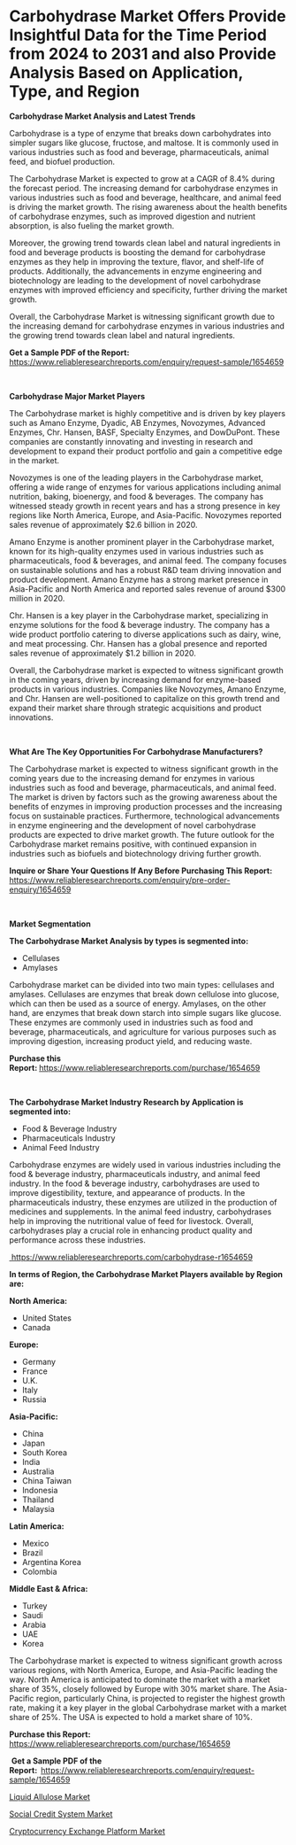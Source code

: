 <p><h1>Carbohydrase Market Offers Provide Insightful Data for the Time Period from 2024 to 2031 and also Provide Analysis Based on Application, Type, and Region</h1></p><p><strong>Carbohydrase Market Analysis and Latest Trends</strong></p>
<p><p>Carbohydrase is a type of enzyme that breaks down carbohydrates into simpler sugars like glucose, fructose, and maltose. It is commonly used in various industries such as food and beverage, pharmaceuticals, animal feed, and biofuel production.</p><p>The Carbohydrase Market is expected to grow at a CAGR of 8.4% during the forecast period. The increasing demand for carbohydrase enzymes in various industries such as food and beverage, healthcare, and animal feed is driving the market growth. The rising awareness about the health benefits of carbohydrase enzymes, such as improved digestion and nutrient absorption, is also fueling the market growth.</p><p>Moreover, the growing trend towards clean label and natural ingredients in food and beverage products is boosting the demand for carbohydrase enzymes as they help in improving the texture, flavor, and shelf-life of products. Additionally, the advancements in enzyme engineering and biotechnology are leading to the development of novel carbohydrase enzymes with improved efficiency and specificity, further driving the market growth.</p><p>Overall, the Carbohydrase Market is witnessing significant growth due to the increasing demand for carbohydrase enzymes in various industries and the growing trend towards clean label and natural ingredients.</p></p>
<p><strong>Get a Sample PDF of the Report:&nbsp;</strong> <a href="https://www.reliableresearchreports.com/enquiry/request-sample/1654659">https://www.reliableresearchreports.com/enquiry/request-sample/1654659</a></p>
<p>&nbsp;</p>
<p><strong>Carbohydrase Major Market Players</strong></p>
<p><p>The Carbohydrase market is highly competitive and is driven by key players such as Amano Enzyme, Dyadic, AB Enzymes, Novozymes, Advanced Enzymes, Chr. Hansen, BASF, Specialty Enzymes, and DowDuPont. These companies are constantly innovating and investing in research and development to expand their product portfolio and gain a competitive edge in the market.</p><p>Novozymes is one of the leading players in the Carbohydrase market, offering a wide range of enzymes for various applications including animal nutrition, baking, bioenergy, and food & beverages. The company has witnessed steady growth in recent years and has a strong presence in key regions like North America, Europe, and Asia-Pacific. Novozymes reported sales revenue of approximately $2.6 billion in 2020.</p><p>Amano Enzyme is another prominent player in the Carbohydrase market, known for its high-quality enzymes used in various industries such as pharmaceuticals, food & beverages, and animal feed. The company focuses on sustainable solutions and has a robust R&D team driving innovation and product development. Amano Enzyme has a strong market presence in Asia-Pacific and North America and reported sales revenue of around $300 million in 2020.</p><p>Chr. Hansen is a key player in the Carbohydrase market, specializing in enzyme solutions for the food & beverage industry. The company has a wide product portfolio catering to diverse applications such as dairy, wine, and meat processing. Chr. Hansen has a global presence and reported sales revenue of approximately $1.2 billion in 2020.</p><p>Overall, the Carbohydrase market is expected to witness significant growth in the coming years, driven by increasing demand for enzyme-based products in various industries. Companies like Novozymes, Amano Enzyme, and Chr. Hansen are well-positioned to capitalize on this growth trend and expand their market share through strategic acquisitions and product innovations.</p></p>
<p>&nbsp;</p>
<p><strong>What Are The Key Opportunities For Carbohydrase Manufacturers?</strong></p>
<p><p>The Carbohydrase market is expected to witness significant growth in the coming years due to the increasing demand for enzymes in various industries such as food and beverage, pharmaceuticals, and animal feed. The market is driven by factors such as the growing awareness about the benefits of enzymes in improving production processes and the increasing focus on sustainable practices. Furthermore, technological advancements in enzyme engineering and the development of novel carbohydrase products are expected to drive market growth. The future outlook for the Carbohydrase market remains positive, with continued expansion in industries such as biofuels and biotechnology driving further growth.</p></p>
<p><strong>Inquire or Share Your Questions If Any Before Purchasing This Report:</strong> <a href="https://www.reliableresearchreports.com/enquiry/pre-order-enquiry/1654659">https://www.reliableresearchreports.com/enquiry/pre-order-enquiry/1654659</a></p>
<p>&nbsp;</p>
<p><strong>Market Segmentation</strong></p>
<p><strong>The Carbohydrase Market Analysis by types is segmented into:</strong></p>
<p><ul><li>Cellulases</li><li>Amylases</li></ul></p>
<p><p>Carbohydrase market can be divided into two main types: cellulases and amylases. Cellulases are enzymes that break down cellulose into glucose, which can then be used as a source of energy. Amylases, on the other hand, are enzymes that break down starch into simple sugars like glucose. These enzymes are commonly used in industries such as food and beverage, pharmaceuticals, and agriculture for various purposes such as improving digestion, increasing product yield, and reducing waste.</p></p>
<p><strong>Purchase this Report:&nbsp;</strong><a href="https://www.reliableresearchreports.com/purchase/1654659">https://www.reliableresearchreports.com/purchase/1654659</a></p>
<p>&nbsp;</p>
<p><strong>The Carbohydrase Market Industry Research by Application is segmented into:</strong></p>
<p><ul><li>Food & Beverage Industry</li><li>Pharmaceuticals Industry</li><li>Animal Feed Industry</li></ul></p>
<p><p>Carbohydrase enzymes are widely used in various industries including the food & beverage industry, pharmaceuticals industry, and animal feed industry. In the food & beverage industry, carbohydrases are used to improve digestibility, texture, and appearance of products. In the pharmaceuticals industry, these enzymes are utilized in the production of medicines and supplements. In the animal feed industry, carbohydrases help in improving the nutritional value of feed for livestock. Overall, carbohydrases play a crucial role in enhancing product quality and performance across these industries.</p></p>
<p><a href="https://www.reliableresearchreports.com/carbohydrase-r1654659">&nbsp;https://www.reliableresearchreports.com/carbohydrase-r1654659</a></p>
<p><strong>In terms of Region, the Carbohydrase Market Players available by Region are:</strong></p>
<p>
    <p> <strong> North America: </strong>
        <ul>
            <li>United States</li>
            <li>Canada</li>
        </ul>
        </p> 
    <p> <strong> Europe: </strong>
        <ul>
            <li>Germany</li>
            <li>France</li>
            <li>U.K.</li>
            <li>Italy</li>
            <li>Russia</li>
        </ul>
        </p> 
    <p> <strong> Asia-Pacific: </strong>
        <ul>
            <li>China</li>
            <li>Japan</li>
            <li>South Korea</li>
            <li>India</li>
            <li>Australia</li>
            <li>China Taiwan</li>
            <li>Indonesia</li>
            <li>Thailand</li>
            <li>Malaysia</li>
        </ul>
        </p> 
    <p> <strong> Latin America: </strong>
        <ul>
            <li>Mexico</li>
            <li>Brazil</li>
            <li>Argentina Korea</li>
            <li>Colombia</li>
        </ul>
        </p> 
    <p> <strong> Middle East & Africa: </strong>
        <ul>
            <li>Turkey</li>
            <li>Saudi</li>
            <li>Arabia</li>
            <li>UAE</li>
            <li>Korea</li>
        </ul>
    </p>
    </p>
<p><p>The Carbohydrase market is expected to witness significant growth across various regions, with North America, Europe, and Asia-Pacific leading the way. North America is anticipated to dominate the market with a market share of 35%, closely followed by Europe with 30% market share. The Asia-Pacific region, particularly China, is projected to register the highest growth rate, making it a key player in the global Carbohydrase market with a market share of 25%. The USA is expected to hold a market share of 10%.</p></p>
<p><strong>Purchase this Report: </strong><a href="https://www.reliableresearchreports.com/purchase/1654659">https://www.reliableresearchreports.com/purchase/1654659</a></p>
<p>&nbsp;<strong>Get a Sample PDF of the Report:&nbsp;&nbsp;</strong><a href="https://www.reliableresearchreports.com/enquiry/request-sample/1654659">https://www.reliableresearchreports.com/enquiry/request-sample/1654659</a></p>
<p><strong></strong></p>
<p><p><a href="https://www.linkedin.com/pulse/liquid-allulose-market-analysis-its-cagr-segmentation-global-dofzc">Liquid Allulose Market</a></p><p><a href="https://www.linkedin.com/pulse/social-credit-system-market-trends-analysis-forecasted-aopce">Social Credit System Market</a></p><p><a href="https://www.linkedin.com/pulse/cryptocurrency-exchange-platform-market-exploring-share-dko4e">Cryptocurrency Exchange Platform Market</a></p></p>